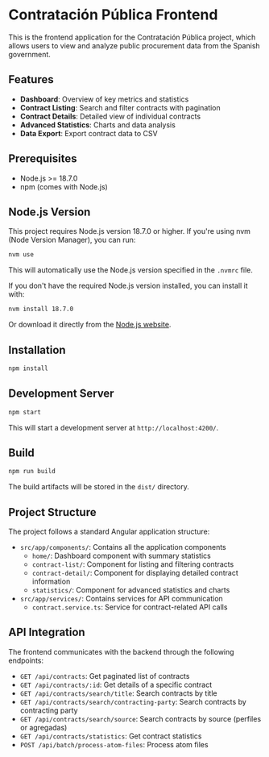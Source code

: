 # Contratación Pública Frontend

This is the frontend application for the Contratación Pública project, which allows users to view and analyze public procurement data from the Spanish government.

## Features

- **Dashboard**: Overview of key metrics and statistics
- **Contract Listing**: Search and filter contracts with pagination
- **Contract Details**: Detailed view of individual contracts
- **Advanced Statistics**: Charts and data analysis
- **Data Export**: Export contract data to CSV

## Prerequisites

- Node.js >= 18.7.0
- npm (comes with Node.js)

## Node.js Version

This project requires Node.js version 18.7.0 or higher. If you're using nvm (Node Version Manager), you can run:

```bash
nvm use
```

This will automatically use the Node.js version specified in the `.nvmrc` file.

If you don't have the required Node.js version installed, you can install it with:

```bash
nvm install 18.7.0
```

Or download it directly from the [Node.js website](https://nodejs.org/).

## Installation

```bash
npm install
```

## Development Server

```bash
npm start
```

This will start a development server at `http://localhost:4200/`.

## Build

```bash
npm run build
```

The build artifacts will be stored in the `dist/` directory.

## Project Structure

The project follows a standard Angular application structure:

- `src/app/components/`: Contains all the application components
  - `home/`: Dashboard component with summary statistics
  - `contract-list/`: Component for listing and filtering contracts
  - `contract-detail/`: Component for displaying detailed contract information
  - `statistics/`: Component for advanced statistics and charts
- `src/app/services/`: Contains services for API communication
  - `contract.service.ts`: Service for contract-related API calls

## API Integration

The frontend communicates with the backend through the following endpoints:

- `GET /api/contracts`: Get paginated list of contracts
- `GET /api/contracts/:id`: Get details of a specific contract
- `GET /api/contracts/search/title`: Search contracts by title
- `GET /api/contracts/search/contracting-party`: Search contracts by contracting party
- `GET /api/contracts/search/source`: Search contracts by source (perfiles or agregadas)
- `GET /api/contracts/statistics`: Get contract statistics
- `POST /api/batch/process-atom-files`: Process atom files
